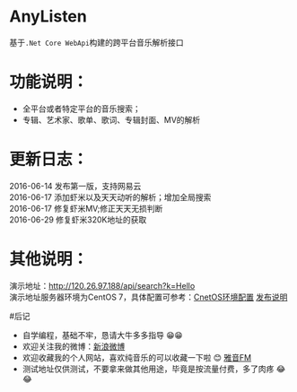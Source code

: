 # AnyListen
基于`.Net Core WebApi`构建的跨平台音乐解析接口<br>

# 功能说明：
* 全平台或者特定平台的音乐搜索；
* 专辑、艺术家、歌单、歌词、专辑封面、MV的解析


# 更新日志：
2016-06-14  发布第一版，支持网易云<br>
2016-06-17  添加虾米以及天天动听的解析；增加全局搜索<br>
2016-06-17  修复虾米MV;修正天天无损判断<br>
2016-06-29  修复虾米320K地址的获取<br>

# 其他说明：
演示地址：http://120.26.97.188/api/search?k=Hello <br>
演示地址服务器环境为CentOS 7，具体配置可参考：[CnetOS环境配置](http://www.cnblogs.com/learn-dotnet/p/5519871.html) [发布说明](http://www.cnblogs.com/linezero/p/5475246.html) <br>

#后记
* 自学编程，基础不牢，恳请大牛多多指导 :grin::grin:<br>
* 欢迎关注我的微博：[新浪微博](http://weibo.com/shelher)<br>
* 欢迎收藏我的个人网站，喜欢纯音乐的可以收藏一下啦 :blush: [雅音FM](http://itwusun.com)<br>
* 测试地址仅供测试，不要拿来做其他用途，毕竟是按流量付费，多了肉疼 :joy::joy:


